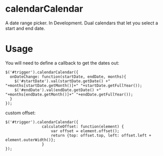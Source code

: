 calendarCalendar
================

A date range picker. In Development. Dual calendars that let you select a start and end date.


Usage
================


You will need to define a callback to get the dates out:

```
$('#trigger').calendarCalendar({
  onDateChange: function(startDate, endDate, months){
    $('#startDate').val(startDate.getDate() +" "+months[startDate.getMonth()]+" "+startDate.getFullYear());
    $('#endDate').val(endDate.getDate() +" "+months[endDate.getMonth()]+" "+endDate.getFullYear());
  }
});
```

custom offset:

```
$('#trigger').calendarCalendar({
				calculateOffset: function(element) {
					var offset = element.offset();
					return {top: offset.top, left: offset.left + element.outerWidth()};
				}
});
```
